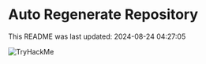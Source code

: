# Auto Regenerate Repository

This README was last updated: 2024-08-24 04:27:05

 ![TryHackMe](https://tryhackme.com/badge/533634)